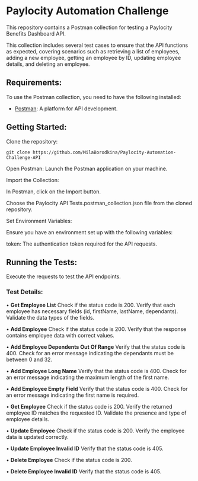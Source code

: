 # Paylocity Automation Challenge

This repository contains a Postman collection for testing a Paylocity Benefits Dashboard API. 

This collection includes several test cases to ensure that the API functions as expected, covering scenarios such as retrieving a list of employees, adding a new employee, getting an employee by ID, updating employee details, and deleting an employee.

## Requirements:

To use the Postman collection, you need to have the following installed:

- [Postman](https://www.postman.com/downloads/): A platform for API development.

## Getting Started:

Clone the repository:
   
   ```
   git clone https://github.com/MilaBorodkina/Paylocity-Automation-Challenge-API
   ```

Open Postman: Launch the Postman application on your machine.

Import the Collection:

In Postman, click on the Import button.

Choose the Paylocity API Tests.postman_collection.json file from the cloned repository.

Set Environment Variables:

Ensure you have an environment set up with the following variables:

token: The authentication token required for the API requests.

## Running the Tests:

Execute the requests to test the API endpoints.

### Test Details:

• **Get Employee List**
Check if the status code is 200.
Verify that each employee has necessary fields (id, firstName, lastName, dependants).
Validate the data types of the fields.

• **Add Employee**
Check if the status code is 200.
Verify that the response contains employee data with correct values.

• **Add Employee Dependents Out Of Range**
Verify that the status code is 400.
Check for an error message indicating the dependants must be between 0 and 32.

• **Add Employee Long Name**
Verify that the status code is 400.
Check for an error message indicating the maximum length of the first name.

• **Add Employee Empty Field**
Verify that the status code is 400.
Check for an error message indicating the first name is required.

• **Get Employee**
Check if the status code is 200.
Verify the returned employee ID matches the requested ID.
Validate the presence and type of employee details.

• **Update Employee**
Check if the status code is 200.
Verify the employee data is updated correctly.

• **Update Employee Invalid ID**
Verify that the status code is 405.

• **Delete Employee**
Check if the status code is 200.

• **Delete Employee Invalid ID**
Verify that the status code is 405.
